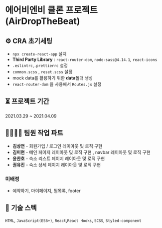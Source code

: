 # 에어비엔비 클론 프로젝트 (AirDropTheBeat)

## ⚙️ CRA 초기세팅

- `npx create-react-app` 설치 
- **Third Party Library** : `react-router-dom`, `node-sass@4.14.1`, `react-icons`
- `.eslintrc`,`.prettierrc` 설정 
- `common.scss` , `reset.scss` 설정
- mock data를 활용하기 위한 **data**폴더 생성
- `react-router-dom` 을 사용해서 `Routes.js` 설정 

## ⏳ 프로젝트 기간

2021.03.29 ~ 2021.04.09

## 👨‍👩‍👧‍👦 팀원 작업 파트

- **김상연** - 회원가입 / 로그인 레이아웃 및 로직 구현
- **김미현** - 메인 페이지 레이아웃 및 로직 구현 , navbar 레이아웃 및 로직 구현
- **윤찬호** - 숙소 리스트 페이지 레이아웃 및 로직 구현
- **권유진** - 숙소 상세 페이지 레이아웃 및 로직 구현

### 미배정   

- 예약하기, 마이페이지, 찜목록, footer



## 🥇 기술 스텍

`HTML`, `JavaScript(ES6+)`, `React`,`React Hooks`, `SCSS`, `Styled-component`

